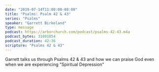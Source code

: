 ```yaml
---
date: "2019-07-14T11:00:00-08:00"
title: "Psalms: Psalm 42 & 43"
series: "Psalms"
speaker: "Garrett Birkeland"
type: message
podcast: https://arborchurch.com/podcast/psalms-42-43.m4a
podcast_bytes: 31801054
podcast_duration: 42:36
scripture: "Psalms 42 & 43"
---
```


Garrett talks us through Psalms 42 & 43 and how we can praise God even when we are experiencing "Spiritual Depression"
